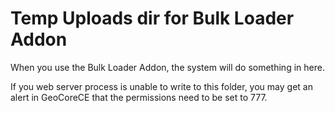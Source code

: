 # Temp Uploads dir for Bulk Loader Addon

When you use the Bulk Loader Addon, the system will do something in here.

If you web server process is unable to write to this folder, you may get an alert in GeoCoreCE that the permissions need to be set to 777.
